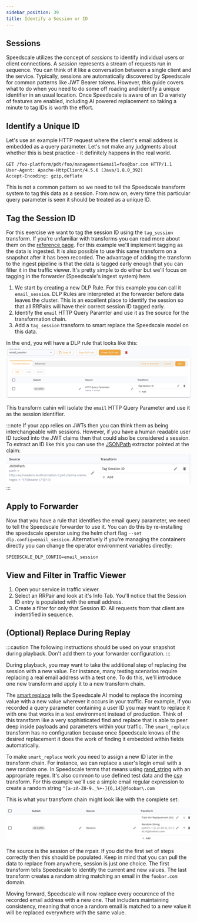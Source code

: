 ```yaml
---
sidebar_position: 39
title: Identify a Session or ID
---
```


## Sessions

Speedscale utilizes the concept of *sessions* to identify individual users or client connections. A *session* represents a stream of requests run in sequence. You can think of it like a conversation between a single client and the service. Typically, sessions are automatically discovered by Speedscale for common patterns like JWT Bearer tokens. However, this guide covers what to do when you need to do some off roading and identify a unique identifier in an usual location. Once Speedscale is aware of an ID a variety of features are enabled, including AI powered replacement so taking a minute to tag IDs is worth the effort.

## Identify a Unique ID

Let's use an example HTTP request where the client's email address is embedded as a query parameter. Let's not make any judgments about whether this is best practice - it definitely happens in the real world.

```
GET /foo-platform/pdt/foo/management&email=foo@bar.com HTTP/1.1
User-Agent: Apache-HttpClient/4.5.6 (Java/1.8.0_392)
Accept-Encoding: gzip,deflate
```

This is not a common pattern so we need to tell the Speedscale transform system to tag this data as a session. From now on, every time this particular query parameter is seen it should be treated as a unique ID.

## Tag the Session ID

For this exercise we want to tag the session ID using the `tag_session` transform. If you're unfamiliar with transforms you can read more about them on the [reference page](../concepts/transforms.md). For this example we'll implement tagging as the data is ingested. It is also possible to use this same transform on a snapshot after it has been recorded. The advantage of adding the transform to the ingest pipeline is that the data is tagged early enough that you can filter it in the traffic viewer. It's pretty simple to do either but we'll focus on tagging in the forwarder (Speedscale's ingest system) here.

1. We start by creating a new DLP Rule. For this example you can call it `email_session`. DLP Rules are interpreted at the forwarder before data leaves the cluster. This is an excellent place to identify the session so that all RRPairs will have their correct session ID tagged early.
2. Identify the `email` HTTP Query Paramter and use it as the source for the transformation chain.
3. Add a `tag_session` transform to smart replace the Speedscale model on this data.

In the end, you will have a DLP rule that looks like this:
![dlp rule](./identify-session/dlp_rule_complete.png)

This transform cahin will isolate the `email` HTTP Query Parameter and use it as the session identifier.

:::note
If your app relies on JWTs then you can think them as being interchangeable with sessions. However, if you have a human readable user ID tucked into the JWT claims then that could also be considered a session. To extract an ID like this you can use the [JSONPath](../transform/extractors/json_path.md) extractor pointed at the claim:
![jwt claim](./identify-session/jwt-claim.png)
:::

## Apply to Forwarder

Now that you have a rule that identifies the email query parameter, we need to tell the Speedscale forwarder to use it. You can do this by re-installing the speedscale operator using the helm chart flag `--set dlp.config=email_session`. Alternatively if you're managing the containers directly you can change the operator environment variables directly:

```
SPEEDSCALE_DLP_CONFIG=email_session
```

## View and Filter in Traffic Viewer

1. Open your service in traffic viewer.
2. Select an RRPair and look at it's Info Tab. You'll notice that the Session ID entry is populated with the email address.
3. Create a filter for only that Session ID. All requests from that client are indentified in sequence.

## (Optional) Replace During Replay

:::caution
The following instructions should be used on your snapshot during playback. Don't add them to your forwarder configuration.
:::

During playback, you may want to take the additional step of replacing the session with a new value. For instance, many testing scenarios require replacing a real email address with a test one. To do this, we'll introduce one new transform and apply it to a new transform chain.

The [smart replace](../transform/transforms/smart_replace.md) tells the Speedscale AI model to replace the incoming value with a new value wherever it occurs in your traffic. For example, if you recorded a query parameter containing a user ID you may want to replace it with one that works in a test environment instead of production. Think of this transform like a very sophisticated find and replace that is able to peer deep inside payloads and parameters within your traffic. The `smart_replace` transform has no configuration because once Speedscale knows of the desired replacement it does the work of finding it embedded within fields automatically.

To make `smart_replace` work you need to assign a new ID later in the transform chain. For instance, we can replace a user's login email with a new random one. In Speedscale terms that means using [rand_string](../reference/transform-traffic/transforms/rand_string.md) with an appropriate regex. It's also common to use defined test data and the [csv](../transform/transforms/csv.md) transform. For this example we'll use a simple email regular expression to create a random string `^[a-zA-Z0-9._%+-]{6,14}@foobar\.com`

This is what your transform chain might look like with the complete set:

![smart replace transform](./identify-session/transforms-w-train.png)

The source is the session of the rrpair. If you did the first set of steps correctly then this should be populated. Keep in mind that you can pull the data to replace from anywhere, session is just one choice. The first transform tells Speedscale to identify the current and new values. The last transform creates a random string matching an email in the `foobar.com` domain.

Moving forward, Speedscale will now replace every occurence of the recorded email address with a new one. That includers maintaining consistency, meaning that once a random email is matched to a new value it will be replaced everywhere with the same value.
